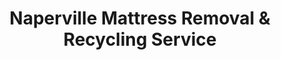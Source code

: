 ---
layout: location.njk
title: "Naperville Mattress Removal & Recycling Service"
description: "Naperville mattress recycling service with 1M+ mattresses recycled nationwide. Next-day pickup  100% recycling guaranteed. Serving America's premier suburb."
permalink: /mattress-removal/illinois/chicago/naperville/
parentMetro: Chicago
city: Naperville
state: Illinois
stateAbbreviation: IL
stateSlug: illinois
tier: 2
coordinates:
  lat: 41.7508
  lng: -88.1535
pricing:
  startingPrice: 125
  single: 125
  queen: 155
  king: 180
  boxSpring: 30
neighborhoods:
  - name: Downtown Historic District
    zipCodes: [60540]
  - name: Riverwalk Corridor
    zipCodes: [60540]
  - name: Tall Grass
    zipCodes: [60564]
  - name: White Eagle
    zipCodes: [60565]
  - name: Brookdale
    zipCodes: [60563]
  - name: River Woods
    zipCodes: [60565]
  - name: Scotts Crossing
    zipCodes: [60565]
  - name: North Central College District
    zipCodes: [60540]
  - name: Centennial Beach Area
    zipCodes: [60540]
  - name: Ashwood Creek
    zipCodes: [60564]
  - name: Springbrook Prairie
    zipCodes: [60564]
  - name: Meadow Glens
    zipCodes: [60565]
  - name: Hunters Chase
    zipCodes: [60563]
  - name: Maplebrook
    zipCodes: [60563]
  - name: Prairie Knolls
    zipCodes: [60565]
  - name: Timber Lakes
    zipCodes: [60564]
  - name: Whispering Hills
    zipCodes: [60565]
  - name: Fox Bend
    zipCodes: [60563]
  - name: Reserve at Naperville
    zipCodes: [60564]
  - name: Country Lakes
    zipCodes: [60563]
zipCodes: [60540, 60563, 60564, 60565]
recyclingPartners:
  - Republic Services
  - Groot Industries
  - Waste Management of Illinois
localRegulations: "DuPage County prohibits mattresses in standard waste collection. Republic Services requires advance scheduling for bulk item pickup with additional fees. City of Naperville hosts periodic collection events for bulky items requiring proper disposal through licensed facilities."
nearbyCities:
  - name: Aurora
    slug: aurora
    distance: 8
    isSuburb: true
  - name: Wheaton
    slug: wheaton
    distance: 12
    isSuburb: true
  - name: Bolingbrook
    slug: bolingbrook
    distance: 7
    isSuburb: true
  - name: Downers Grove
    slug: downers-grove
    distance: 10
    isSuburb: true
  - name: Lisle
    slug: lisle
    distance: 6
    isSuburb: true
  - name: Warrenville
    slug: warrenville
    distance: 5
    isSuburb: true
reviews:
  count: 592
  featured:
    - text: "Downtown district resident here - needed removal before our Riverwalk wedding celebration. Team coordinated perfectly around our tight timeline and handled our historic limestone foundation building's narrow stairway like experts. Their 13+ years of experience shows, and knowing our old mattress joins their 1+ million recycling milestone feels great."
      author: "Sarah B."
      neighborhood: "Downtown Historic District"
    - text: "White Eagle neighborhood pickup exceeded expectations. Called them after upgrading our master bedroom and they worked around our kids' North Central College campus tour schedule. Really impressed they've recycled over 1 million mattresses nationwide - environmental responsibility matters in our community. $155 was exactly as quoted."
      author: "Michael T."
      neighborhood: "White Eagle"
    - text: "Tall Grass area resident - scheduled weekend pickup for our home office renovation. Their team navigated our planned community's HOA requirements seamlessly and handled everything professionally. Love that they've been serving the area for over 13 years with 100% recycling rate. Service from start to finish was outstanding."
      author: "Jennifer K."
      neighborhood: "Tall Grass"
faqs:
  - question: "Do you really recycle every mattress you pick up in Naperville?"
    answer: "Absolutely! We've recycled over 1 million mattresses nationwide with 100% recycling rate over 13+ years. Every Naperville mattress is processed through certified facilities - springs become construction materials, foam becomes carpet padding, and fabrics enter textile recycling streams."
  - question: "How quickly can you pick up from Naperville's planned communities?"
    answer: "Next-day service is standard throughout Naperville, including HOA communities like White Eagle, Tall Grass, and Brookdale. We coordinate efficiently around community guidelines, homeowner association requirements, and subdivision access protocols."
  - question: "Can you handle Naperville's diverse housing from historic downtown to modern subdivisions?"
    answer: "Yes, our 13+ years serving the Chicago area means we're experienced with everything from historic limestone foundation buildings downtown to modern planned communities. We bring appropriate equipment for narrow historic staircases, subdivision townhouses, and single-family homes."
  - question: "What's included in Naperville's $125 starting price?"
    answer: "Complete service including pickup, DuPage County-compliant disposal, transportation, and guaranteed 100% recycling. Additional charges apply for stairs ($10/flight) or carries over 75 feet. No landfill waste ever."
  - question: "Do you work around North Central College and downtown Naperville events?"
    answer: "Absolutely! We understand Naperville's active community calendar including North Central College events, Riverwalk festivals, and downtown celebrations. Our 13+ years experience includes flexible scheduling around academic schedules and community activities."
  - question: "How do you handle the Republic Services bulk pickup requirements differently?"
    answer: "Unlike municipal waste services that require advance scheduling and additional fees for mattress pickup, our professional service handles complete scheduling and pickup without homeowner coordination with waste management companies. We manage all logistics directly."
  - question: "Are you licensed for DuPage County mattress disposal and recycling?"
    answer: "Yes, we're fully licensed DuPage County haulers working with approved contractors. Unlike basic disposal services, we ensure every mattress reaches certified recycling facilities rather than landfills, supporting Naperville's environmental leadership with our proven 1+ million mattress recycling track record."
  - question: "Can you pick up bed frames and box springs too?"
    answer: "Yes! Our 3-piece service ($180) includes complete bedroom set removal with professional disassembly. Everything is recycled through our proven processes that have handled over 1 million mattresses nationwide over 13+ years."
schema:
  "@context": "https://schema.org"
  "@type": "LocalBusiness"
  "name": "A Bedder World Naperville"
  "address":
    "@type": "PostalAddress"
    "addressLocality": "Naperville"
    "addressRegion": "Illinois"
    "addressCountry": "US"
  "geo":
    "@type": "GeoCoordinates"
    "latitude": 41.7508
    "longitude": -88.1535
  "telephone": "720-263-6094"
  "priceRange": "$125-$180"
  "serviceArea": "Naperville, Illinois"
  "aggregateRating":
    "@type": "AggregateRating"
    "ratingValue": "4.9"
    "reviewCount": "592"
pageContent:
  heroDescription: "Naperville's premier mattress recycling service with over 1 million mattresses recycled nationwide. Serving America's consistently top-ranked suburb from the historic Riverwalk district to modern planned communities with 13+ years experience."
  aboutService: |
    <p>With over 13 years serving Naperville and 1+ million mattresses recycled nationwide, we're the area's most experienced mattress recycling service. Home to 150,000 residents, Naperville presents unique challenges from historic downtown buildings with limestone foundations to modern planned communities like White Eagle and Tall Grass, all connected by the iconic DuPage River Riverwalk.</p>
    
    <p>Our team understands Naperville's character as America's premier suburb - from the Centennial Beach quarry district to North Central College neighborhoods and established communities throughout the city's award-winning landscape. We coordinate around academic schedules, work efficiently with HOA requirements in planned subdivisions, and handle everything from historic downtown buildings to contemporary family homes with professional expertise.</p>
    
    <p>Every mattress we collect in Naperville joins our nationwide recycling achievement of over 1 million mattresses diverted from landfills. Licensed for DuPage County operations, we ensure 100% recycling of every pickup while meeting municipal requirements and supporting Naperville's environmental leadership as a consistently top-ranked community.</p>
  serviceAreasIntro: "From Naperville's historic Riverwalk downtown to established planned communities like Tall Grass and White Eagle, our service network covers the complete residential landscape of America's premier suburb:"
  regulationsCompliance: "Our team ensures full compliance with DuPage County and Naperville waste management requirements. Unlike municipal services that require homeowner coordination with Republic Services for bulk pickup scheduling and fees, we provide complete professional solutions, managing all logistics through licensed facilities and certified recycling partners."
  environmentalImpact: |
    <p>Naperville's 150,000 residents generate significant mattress waste, but our recycling-first approach ensures zero Naperville mattresses reach landfills. As part of our 1+ million mattresses recycled nationwide over 13+ years, every Naperville pickup contributes to environmental protection through comprehensive materials recovery.</p>
    
    <p>We partner with DuPage County facilities and regional recycling centers to process Naperville mattresses into valuable materials - steel springs become new construction materials, memory foam transforms into carpet padding, and fabric components enter textile recycling streams. This circular economy approach supports Naperville's environmental leadership while reducing impact across the consistently top-ranked community.</p>
    
    <p>From North Central College students to corporate professionals working at Naperville's technology companies, all residents benefit from our environmentally responsible disposal that keeps mattress materials in productive use rather than occupying DuPage County landfill space, supporting the community's commitment to sustainability excellence.</p>
  howItWorksScheduling: "Select appointment times that work around Naperville's active community calendar - coordinating with North Central College academic schedules, Riverwalk events, downtown celebrations, and planned community guidelines."
  howItWorksService: "Our team navigates Naperville's diverse geography with expertise - from historic limestone foundation buildings downtown to modern planned communities with HOA requirements, quarry-adjacent properties near Centennial Beach, and single-family neighborhoods throughout America's premier suburb."
  howItWorksDisposal: "Every Naperville mattress joins our 1+ million recycling milestone through comprehensive materials separation. Springs, foam, and fabrics are processed through certified facilities, ensuring your old mattress becomes new products rather than landfill waste - supporting both Naperville's environmental leadership and nationwide sustainability efforts."
  sidebarStats:
    mattressesRemoved: "3,870"
---